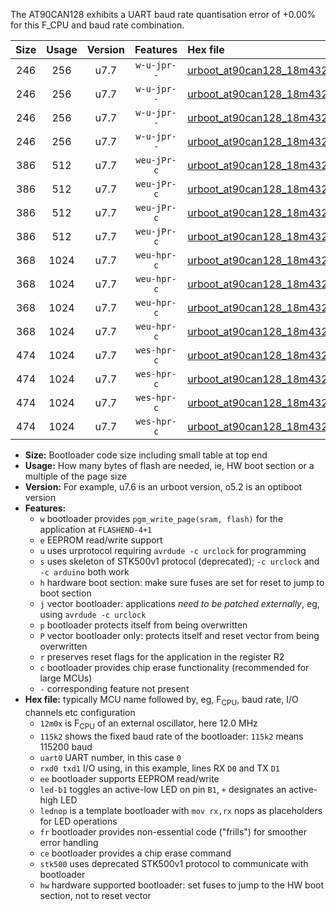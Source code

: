The AT90CAN128 exhibits a UART baud rate quantisation error of +0.00% for this F_CPU and baud rate combination.

|Size|Usage|Version|Features|Hex file|
|:-:|:-:|:-:|:-:|:--|
|246|256|u7.7|`w-u-jpr--`|[urboot_at90can128_18m432x_+460k8_uart0_rxe0_txe1_led+b5.hex](https://raw.githubusercontent.com/stefanrueger/urboot.hex/main/mcus/at90can128/external_oscillator/fcpu_18m432x/br_+460k8/urboot_at90can128_18m432x_+460k8_uart0_rxe0_txe1_led+b5.hex)|
|246|256|u7.7|`w-u-jpr--`|[urboot_at90can128_18m432x_+460k8_uart0_rxe0_txe1_lednop.hex](https://raw.githubusercontent.com/stefanrueger/urboot.hex/main/mcus/at90can128/external_oscillator/fcpu_18m432x/br_+460k8/urboot_at90can128_18m432x_+460k8_uart0_rxe0_txe1_lednop.hex)|
|246|256|u7.7|`w-u-jpr--`|[urboot_at90can128_18m432x_+460k8_uart1_rxd2_txd3_led+b5.hex](https://raw.githubusercontent.com/stefanrueger/urboot.hex/main/mcus/at90can128/external_oscillator/fcpu_18m432x/br_+460k8/urboot_at90can128_18m432x_+460k8_uart1_rxd2_txd3_led+b5.hex)|
|246|256|u7.7|`w-u-jpr--`|[urboot_at90can128_18m432x_+460k8_uart1_rxd2_txd3_lednop.hex](https://raw.githubusercontent.com/stefanrueger/urboot.hex/main/mcus/at90can128/external_oscillator/fcpu_18m432x/br_+460k8/urboot_at90can128_18m432x_+460k8_uart1_rxd2_txd3_lednop.hex)|
|386|512|u7.7|`weu-jPr-c`|[urboot_at90can128_18m432x_+460k8_uart0_rxe0_txe1_ee_led+b5_fr_ce.hex](https://raw.githubusercontent.com/stefanrueger/urboot.hex/main/mcus/at90can128/external_oscillator/fcpu_18m432x/br_+460k8/urboot_at90can128_18m432x_+460k8_uart0_rxe0_txe1_ee_led+b5_fr_ce.hex)|
|386|512|u7.7|`weu-jPr-c`|[urboot_at90can128_18m432x_+460k8_uart0_rxe0_txe1_ee_lednop_fr_ce.hex](https://raw.githubusercontent.com/stefanrueger/urboot.hex/main/mcus/at90can128/external_oscillator/fcpu_18m432x/br_+460k8/urboot_at90can128_18m432x_+460k8_uart0_rxe0_txe1_ee_lednop_fr_ce.hex)|
|386|512|u7.7|`weu-jPr-c`|[urboot_at90can128_18m432x_+460k8_uart1_rxd2_txd3_ee_led+b5_fr_ce.hex](https://raw.githubusercontent.com/stefanrueger/urboot.hex/main/mcus/at90can128/external_oscillator/fcpu_18m432x/br_+460k8/urboot_at90can128_18m432x_+460k8_uart1_rxd2_txd3_ee_led+b5_fr_ce.hex)|
|386|512|u7.7|`weu-jPr-c`|[urboot_at90can128_18m432x_+460k8_uart1_rxd2_txd3_ee_lednop_fr_ce.hex](https://raw.githubusercontent.com/stefanrueger/urboot.hex/main/mcus/at90can128/external_oscillator/fcpu_18m432x/br_+460k8/urboot_at90can128_18m432x_+460k8_uart1_rxd2_txd3_ee_lednop_fr_ce.hex)|
|368|1024|u7.7|`weu-hpr-c`|[urboot_at90can128_18m432x_+460k8_uart0_rxe0_txe1_ee_led+b5_fr_ce_hw.hex](https://raw.githubusercontent.com/stefanrueger/urboot.hex/main/mcus/at90can128/external_oscillator/fcpu_18m432x/br_+460k8/urboot_at90can128_18m432x_+460k8_uart0_rxe0_txe1_ee_led+b5_fr_ce_hw.hex)|
|368|1024|u7.7|`weu-hpr-c`|[urboot_at90can128_18m432x_+460k8_uart0_rxe0_txe1_ee_lednop_fr_ce_hw.hex](https://raw.githubusercontent.com/stefanrueger/urboot.hex/main/mcus/at90can128/external_oscillator/fcpu_18m432x/br_+460k8/urboot_at90can128_18m432x_+460k8_uart0_rxe0_txe1_ee_lednop_fr_ce_hw.hex)|
|368|1024|u7.7|`weu-hpr-c`|[urboot_at90can128_18m432x_+460k8_uart1_rxd2_txd3_ee_led+b5_fr_ce_hw.hex](https://raw.githubusercontent.com/stefanrueger/urboot.hex/main/mcus/at90can128/external_oscillator/fcpu_18m432x/br_+460k8/urboot_at90can128_18m432x_+460k8_uart1_rxd2_txd3_ee_led+b5_fr_ce_hw.hex)|
|368|1024|u7.7|`weu-hpr-c`|[urboot_at90can128_18m432x_+460k8_uart1_rxd2_txd3_ee_lednop_fr_ce_hw.hex](https://raw.githubusercontent.com/stefanrueger/urboot.hex/main/mcus/at90can128/external_oscillator/fcpu_18m432x/br_+460k8/urboot_at90can128_18m432x_+460k8_uart1_rxd2_txd3_ee_lednop_fr_ce_hw.hex)|
|474|1024|u7.7|`wes-hpr-c`|[urboot_at90can128_18m432x_+460k8_uart0_rxe0_txe1_ee_led+b5_fr_ce_stk500_hw.hex](https://raw.githubusercontent.com/stefanrueger/urboot.hex/main/mcus/at90can128/external_oscillator/fcpu_18m432x/br_+460k8/urboot_at90can128_18m432x_+460k8_uart0_rxe0_txe1_ee_led+b5_fr_ce_stk500_hw.hex)|
|474|1024|u7.7|`wes-hpr-c`|[urboot_at90can128_18m432x_+460k8_uart0_rxe0_txe1_ee_lednop_fr_ce_stk500_hw.hex](https://raw.githubusercontent.com/stefanrueger/urboot.hex/main/mcus/at90can128/external_oscillator/fcpu_18m432x/br_+460k8/urboot_at90can128_18m432x_+460k8_uart0_rxe0_txe1_ee_lednop_fr_ce_stk500_hw.hex)|
|474|1024|u7.7|`wes-hpr-c`|[urboot_at90can128_18m432x_+460k8_uart1_rxd2_txd3_ee_led+b5_fr_ce_stk500_hw.hex](https://raw.githubusercontent.com/stefanrueger/urboot.hex/main/mcus/at90can128/external_oscillator/fcpu_18m432x/br_+460k8/urboot_at90can128_18m432x_+460k8_uart1_rxd2_txd3_ee_led+b5_fr_ce_stk500_hw.hex)|
|474|1024|u7.7|`wes-hpr-c`|[urboot_at90can128_18m432x_+460k8_uart1_rxd2_txd3_ee_lednop_fr_ce_stk500_hw.hex](https://raw.githubusercontent.com/stefanrueger/urboot.hex/main/mcus/at90can128/external_oscillator/fcpu_18m432x/br_+460k8/urboot_at90can128_18m432x_+460k8_uart1_rxd2_txd3_ee_lednop_fr_ce_stk500_hw.hex)|

- **Size:** Bootloader code size including small table at top end
- **Usage:** How many bytes of flash are needed, ie, HW boot section or a multiple of the page size
- **Version:** For example, u7.6 is an urboot version, o5.2 is an optiboot version
- **Features:**
  + `w` bootloader provides `pgm_write_page(sram, flash)` for the application at `FLASHEND-4+1`
  + `e` EEPROM read/write support
  + `u` uses urprotocol requiring `avrdude -c urclock` for programming
  + `s` uses skeleton of STK500v1 protocol (deprecated); `-c urclock` and `-c arduino` both work
  + `h` hardware boot section: make sure fuses are set for reset to jump to boot section
  + `j` vector bootloader: applications *need to be patched externally*, eg, using `avrdude -c urclock`
  + `p` bootloader protects itself from being overwritten
  + `P` vector bootloader only: protects itself and reset vector from being overwritten
  + `r` preserves reset flags for the application in the register R2
  + `c` bootloader provides chip erase functionality (recommended for large MCUs)
  + `-` corresponding feature not present
- **Hex file:** typically MCU name followed by, eg, F<sub>CPU</sub>, baud rate, I/O channels etc configuration
  + `12m0x` is F<sub>CPU</sub> of an external oscillator, here 12.0 MHz
  + `115k2` shows the fixed baud rate of the bootloader: `115k2` means 115200 baud
  + `uart0` UART number, in this case `0`
  + `rxd0 txd1` I/O using, in this example, lines RX `D0` and TX `D1`
  + `ee` bootloader supports EEPROM read/write
  + `led-b1` toggles an active-low LED on pin `B1`, `+` designates an active-high LED
  + `lednop` is a template bootloader with `mov rx,rx` nops as placeholders for LED operations
  + `fr` bootloader provides non-essential code ("frills") for smoother error handling
  + `ce` bootloader provides a chip erase command
  + `stk500` uses deprecated STK500v1 protocol to communicate with bootloader
  + `hw` hardware supported bootloader: set fuses to jump to the HW boot section, not to reset vector
